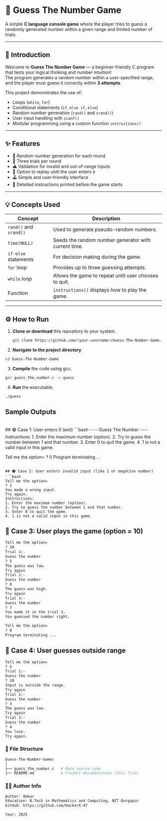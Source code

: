 # 🎯 Guess The Number Game

A simple **C language console game** where the player tries to guess a randomly generated number within a given range and limited number of trials.

---

## 🧩 Introduction

Welcome to **Guess The Number Game** — a beginner-friendly C program that tests your logical thinking and number intuition!  
The program generates a random number within a user-specified range, and the player must guess it correctly within **3 attempts**.

This project demonstrates the use of:
- Loops (`while`, `for`)
- Conditional statements (`if`, `else if`, `else`)
- Random number generation (`rand()` and `srand()`)
- User input handling with `scanf()`
- Modular programming using a custom function `instructions()`

---

## ✨ Features

- 🎲 Random number generation for each round  
- 🧠 Three trials per round  
- ⚠️ Validation for invalid and out-of-range inputs  
- 🔁 Option to replay until the user enters `0`  
- 🕹️ Simple and user-friendly interface  
- 🧾 Detailed instructions printed before the game starts  

---

## 💡 Concepts Used

| Concept | Description |
|----------|--------------|
| `rand()` and `srand()` | Used to generate pseudo-random numbers. |
| `time(NULL)` | Seeds the random number generator with current time. |
| `if-else` statements | For decision making during the game. |
| `for` loop | Provides up to three guessing attempts. |
| `while` loop | Allows the game to repeat until user chooses to quit. |
| Function | `instructions()` displays how to play the game. |

---

## ⚙️ How to Run

1. **Clone or download** this repository to your system.
   ```bash
   git clone https://github.com/<your-username>/Guess-The-Number-Game.git
   ```
2. **Navigate to the project directory** 
  ```bash
  cd Guess-The-Number-Game
  ```
3. **Compile** the code using gcc.
  ```bash
  gcc guess_the_number.c -o guess
  ```
4. **Run** the executable.
  ```bash
  ./guess
  ```

## Sample Outputs
<br>
 ## 🟢 Case 1: User enters 0 (exit)
```bash
---- Guess The Number ----
Instructions:
1. Enter the maximum number (option).
2. Try to guess the number between 1 and that number.
3. Enter 0 to quit the game.
4. 1 is not a valid input in this game.

Tell me the option=
? 0
Program terminating ...
```

## 🟠 Case 2: User enters invalid input (like 1 or negative number)
```bash
Tell me the option=
? 1
You made a wrong input.
Try again.
Instructions:
1. Enter the maximum number (option).
2. Try to guess the number between 1 and that number.
3. Enter 0 to quit the game.
4. 1 is not a valid input in this game.
```

## 🧠 Case 3: User plays the game (option = 10)
```bash
Tell me the option=
? 10
Trial 1:-
Guess the number
? 5
The guess was low.
Try again
Trial 2:-
Guess the number
? 8
The guess was high.
Try again
Trial 3:-
Guess the number
? 7
You made it in the trial 3.
You guessed the number right.

Tell me the option=
? 0
Program terminating ...
```

## 🚫 Case 4: User guesses outside range
```bash
Tell me the option=
? 5
Trial 1:-
Guess the number
? 10
Input is outside the range.
Try again
Trial 2:-
Guess the number
? 3
The guess was low.
Try again
Trial 3:-
Guess the number
? 4
You lose.
Try again.
```

### 📂 File Structure
```bash
Guess-The-Number-Game/
│
├── guess_the_number.c   # Main source code
├── README.md            # Project documentation (this file)
```

### 👨‍💻 Author Info
```bash
Author: Omkar
Education: B.Tech in Mathematics and Computing, NIT Durgapur
GitHub: https://github.com/HackerX-47

Year: 2025
```